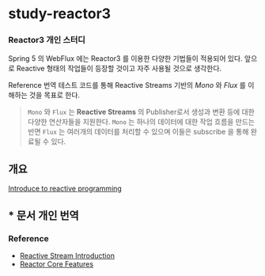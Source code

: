# study-reactor3
### Reactor3 개인 스터디

Spring 5 의 WebFlux 에는 Reactor3 를 이용한 다양한 기법들이 적용되어 있다.
앞으로 Reactive 형태의 작업들이 등장할 것이고 자주 사용될 것으로 생각한다.

Reference 번역 테스트 코드를 통해 Reactive Streams 기반의 *Mono* 와 *Flux* 를 이해하는 것을 목표로 한다.

> `Mono` 와 `Flux` 는 **Reactive Streams** 의 Publisher로서 생성과 변환 등에 대한 다양한 연산자들을 지원한다. 
> `Mono` 는 하나의 데이터에 대한 작업 흐름을 만드는 반면 `Flux` 는 여러개의 데이터를 처리할 수 있으며
> 이들은 subscribe 을 통해 완료될 수 있다.

## 개요
[Introduce to reactive programming](documents/tech.io/ko/introduce-to-reactive-programming.md) 

## \* 문서 개인 번역

### Reference

- [Reactive Stream Introduction](documents/reference/3.%20Introduction%20to%20Reactive%20Programming.md)
- [Reactor Core Features](documents/reference/4.%20Reactor%20Core%20Features.md)
